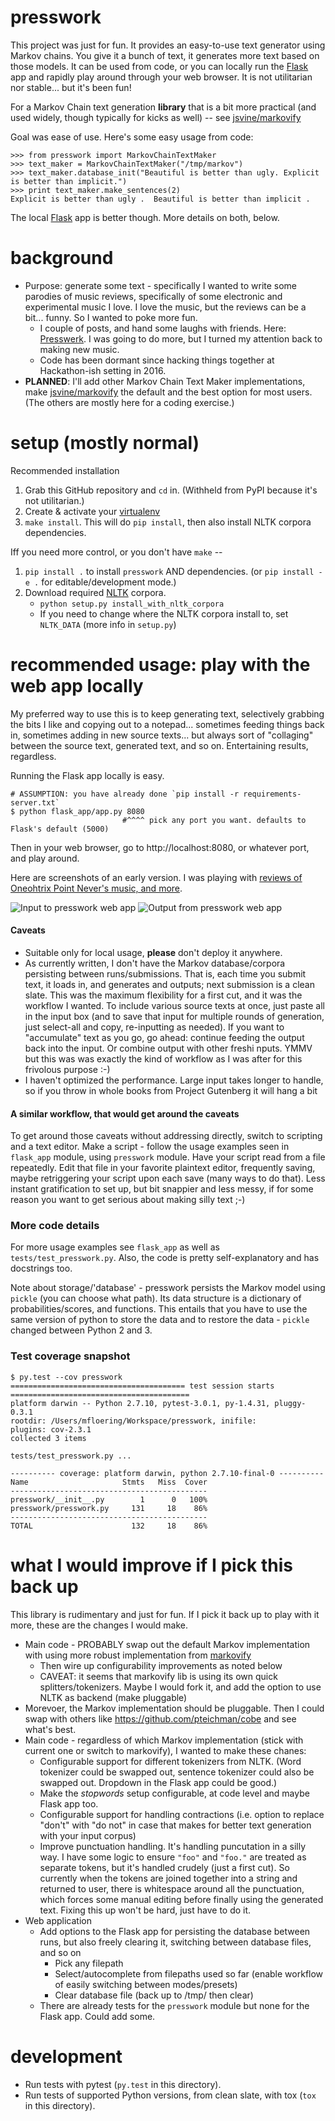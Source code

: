presswork
=============

This project was just for fun. It provides an easy-to-use text generator using Markov chains. You give it a bunch of text, it generates more text based on those models. It can be used from code, or you can locally run the [Flask](http://flask.pocoo.org) app and rapidly play around through your web browser. It is not utilitarian nor stable... but it's been fun! 

For a Markov Chain text generation **library** that is a bit more practical (and used widely, though typically for 
 kicks as well) -- see [jsvine/markovify](https://github.com/jsvine/markovify)

Goal was ease of use. Here's some easy usage from code:

    >>> from presswork import MarkovChainTextMaker
    >>> text_maker = MarkovChainTextMaker("/tmp/markov")
    >>> text_maker.database_init("Beautiful is better than ugly. Explicit is better than implicit.")
    >>> print text_maker.make_sentences(2)
    Explicit is better than ugly .  Beautiful is better than implicit .

The local [Flask](http://flask.pocoo.org) app is better though. More details on both, below.

background
==========

* Purpose: generate some text - specifically I wanted to write some parodies of music reviews, specifically of some electronic and experimental music I love. I love the music, but the reviews can be a bit... funny. So I wanted to poke more fun. 
    * I couple of posts, and hand some laughs with friends. Here: [Presswerk](http://presswerk.tumblr.com/). I was going to do more, but I turned my attention back to making new music.
    * Code has been dormant since hacking things together at  Hackathon-ish setting in 2016.
* **PLANNED**: I'll add other Markov Chain Text Maker implementations, make [jsvine/markovify](https://github.com/jsvine/markovify)  the default and the best option for most users. (The others are mostly here for a coding exercise.)

setup (mostly normal)
=========================

Recommended installation

1. Grab this GitHub repository and `cd` in. (Withheld from PyPI because it's not utilitarian.)
2. Create & activate your [virtualenv](https://virtualenv.pypa.io/en/latest/)
3. `make install`. This will do `pip install`, then also install NLTK corpora dependencies.

Iff you need more control, or you don't have `make` --

1. `pip install .` to install `presswork` AND dependencies. (or `pip install -e .` for editable/development mode.)
2. Download required [NLTK](http://www.nltk.org/) corpora.
    * `python setup.py install_with_nltk_corpora`
    * If you need to change where the NLTK corpora install to, set `NLTK_DATA` (more info in `setup.py`)


recommended usage: play with the web app locally
===============

My preferred way to use this is to keep generating text, selectively grabbing the bits I like and copying out to a notepad... sometimes feeding things back in, sometimes adding in new source texts... but always sort of "collaging" between the source text, generated text, and so on. Entertaining results, regardless.

Running the Flask app locally is easy.

    # ASSUMPTION: you have already done `pip install -r requirements-server.txt`
    $ python flask_app/app.py 8080
                             #^^^^ pick any port you want. defaults to Flask's default (5000)

Then in your web browser, go to http://localhost:8080, or whatever port, and play around.

Here are screenshots of an early version. I was playing with 
[reviews of Oneohtrix Point Never's music, and more](http://presswerk.tumblr.com/).

![Input to presswork web app](.readme_images/presswork_web_app_input.png)
![Output from presswork web app](.readme_images/presswork_web_app_output.png)



#### Caveats

* Suitable only for local usage, **please** don't deploy it anywhere.
* As currently written, I don't have the Markov database/corpora persisting between runs/submissions. That is, each time you submit text, it loads in, and generates and outputs; next submission is a clean slate. This was the maximum flexibility for a first cut, and it was the workflow I wanted. To include various source texts at once, just paste all in the input box (and to save that input for multiple rounds of generation, just select-all and copy, re-inputting as needed). If you want to "accumulate" text as you go, go ahead: continue feeding the output back into the input. Or combine output with other freshi nputs. YMMV but this was was exactly the kind of workflow as I was after for this frivolous purpose :-)
* I haven't optimized the performance. Large input takes longer to handle, so if you throw in whole books from Project Gutenberg it will hang a bit

#### A similar workflow, that would get around the caveats

To get around those caveats without addressing directly, switch to scripting and a text editor. Make a script - follow the usage examples seen in `flask_app` module, using `presswork` module. Have your script read from a file repeatedly. Edit that file in your favorite plaintext editor, frequently saving, maybe retriggering your script upon each save (many ways to do that). Less instant gratification to set up, but bit snappier and less messy, if for some reason you want to get serious about making silly text ;-)

### More code details

For more usage examples see `flask_app` as well as `tests/test_presswork.py`. Also, the code is pretty self-explanatory and has docstrings too.

Note about storage/'database' - presswork persists the Markov model using `pickle` (you can choose what path). Its data structure is a dictionary of probabilities/scores, and functions. This entails that you have to use the same version of python to store the data and to restore the data - `pickle` changed between Python 2 and 3.

### Test coverage snapshot

```
$ py.test --cov presswork
======================================= test session starts ========================================
platform darwin -- Python 2.7.10, pytest-3.0.1, py-1.4.31, pluggy-0.3.1
rootdir: /Users/mfloering/Workspace/presswork, inifile:
plugins: cov-2.3.1
collected 3 items

tests/test_presswork.py ...

---------- coverage: platform darwin, python 2.7.10-final-0 ----------
Name                     Stmts   Miss  Cover
--------------------------------------------
presswork/__init__.py        1      0   100%
presswork/presswork.py     131     18    86%
--------------------------------------------
TOTAL                      132     18    86%
```

what I would improve if I pick this back up
============

This library is rudimentary and just for fun. If I pick it back up to play with it more, these are the changes I would make.

* Main code - PROBABLY swap out the default Markov implementation with using more robust implementation from [markovify](https://github.com/jsvine/markovify)
    * Then wire up configurability improvements as noted below
    * CAVEAT: it seems that markovify lib is using its own quick splitters/tokenizers. Maybe I would fork it, and add the option to use NLTK as backend (make pluggable)
* Morevoer, the Markov implementation should be pluggable. Then I could swap with others like https://github.com/pteichman/cobe and see what's best.
* Main code - regardless of which Markov implementation (stick with current one or switch to markovify), I wanted to make these chanes:
    * Configurable support for different tokenizers from NLTK. (Word tokenizer could be swapped out, sentence tokenizer could also be swapped out. Dropdown in the Flask app could be good.)
    * Make the *stopwords* setup configurable, at code level and maybe Flask app too.
    * Configurable support for handling contractions (i.e. option to replace "don't" with "do not"
    in case that makes for better text generation with your input corpus)
    * Improve punctuation handling. It's handling puncutation in a silly way. I have some logic to ensure `"foo"` and `"foo."` are treated as separate tokens, but it's handled crudely (just a first cut). So currently when the tokens are joined together into a string and returned to user, there is whitespace around all the punctuation, which forces some manual editing before finally using the generated text. Fixing this up won't be hard, just have to do it.
* Web application
    * Add options to the Flask app for persisting the database between runs, but also freely clearing it, switching between database files, and so on
        * Pick any filepath
        * Select/autocomplete from filepaths used so far (enable workflow of easily switching between modes/presets)
        * Clear database file (back up to /tmp/ then clear)
    * There are already tests for the `presswork` module but none for the Flask app. Could add some.

development
===========

* Run tests with pytest (`py.test` in this directory).
* Run tests of supported Python versions, from clean slate, with tox (`tox` in this directory).
